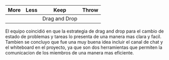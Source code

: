 | More | Less | Keep | Throw |
| ---- | ---- | ---- | ---- |
| | | Drag and Drop | |

El equipo coincidió en que la estrategia de drag and drop para el cambio de estado de problemas y tareas lo presenta de una manera mas clara y facil. 
Tambien se concluyo que fue una muy buena idea incluir el canal de chat y el whiteboard en el proyecto, ya que son dos herramientas que permiten la comunicacion de los miembros de una manera mas eficiente.